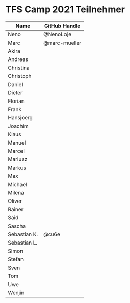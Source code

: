 # TFS Camp 2021 Teilnehmer


|     Name     | GitHub Handle |
| ------------ | ------------- |
| Neno         | @NenoLoje     |
| Marc         | @marc-mueller |
| Akira        |               |
| Andreas      |               |
| Christina    |               |
| Christoph    |               |
| Daniel       |               |
| Dieter       |               |
| Florian      |               |
| Frank        |               |
| Hansjoerg    |               |
| Joachim      |               |
| Klaus        |               |
| Manuel       |               |
| Marcel       |               |
| Mariusz      |               |
| Markus       |               |
| Max          |               |
| Michael      |               |
| Milena       |               |
| Oliver       |               |
| Rainer       |               |
| Said         |               |
| Sascha       |               |
| Sebastian K. | @cu6e         |
| Sebastian L. |               |
| Simon        |               |
| Stefan       |               |
| Sven         |               |
| Tom          |               |
| Uwe          |               |
| Wenjin       |               |
